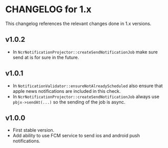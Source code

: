 # CHANGELOG for 1.x
This changelog references the relevant changes done in 1.x versions.


## v1.0.2
* In `NcrNotificationProjector::createSendNotificationJob` make sure send at is for sure in the future.


## v1.0.1
* In `NotificationValidator::ensureNotAlreadyScheduled` also ensure that apple news notifications are included in this check.
* In `NcrNotificationProjector::createSendNotificationJob` always use `pbjx->sendAt(...)` so the sending of the job is async.


## v1.0.0
* First stable version.
* Add ability to use FCM service to send ios and android push notifications.
